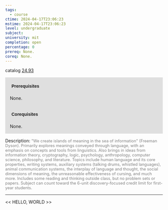 ```yaml
---
tags:
  - course
ctime: 2024-04-17T23:06:23
mstime: 2024-04-17T23:06:23
level: undergraduate
subject: 
university: mit
completion: open
percentage: 0
prereq: None.
coreq: None.
---
```


catalog [24.93](http://student.mit.edu/catalog/m24a.html#24.93)

<span style="display: block; padding: 15px; background-color: rgb(100, 100, 100, 0.2);"><font id="m_prereq2837_0" style="display: block; font-family: Arial, sans-serif; font-weight: bold; padding: 5px">Prerequisites</font><br><span id="prereq2837_0">None.</span></span>
<span style="display: block; padding: 15px; background-color: rgb(100, 100, 100, 0.2);"><font id="m_coreq2837_0" style="display: block; font-family: Arial, sans-serif; font-weight: bold; padding: 5px">Corequisites</font><br><span id="coreq2837_0">None.</span></span>

<font style="">Description:</font>
<font style="color: grey; font-size: 0.8rem;">"We create islands of meaning in the sea of information" (Freeman Dyson). Primarily explores meanings conveyed through language, with an emphasis on concepts and tools from linguistics. Also brings in ideas from information theory, cryptography, logic, psychology, anthropology, computer science, philosophy, and literature. Topics include human language and its core properties, writing systems, auxiliary systems (talking drums, whistled languages), animal communication systems, the interplay of language and thought, the social dimensions of meaning, the unreasonable effectiveness of cursing, and much more. Includes some reading and thinking outside class, but no problem sets or papers. Subject can count toward the 6-unit discovery-focused credit limit for first-year students.</font>



---

<< HELLO, WORLD >>
